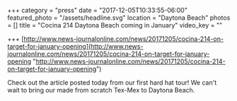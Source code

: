 +++
category = "press"
date = "2017-12-05T10:33:55-06:00"
featured_photo = "/assets/headline.svg"
location = "Daytona Beach"
photos = []
title = "Cocina 214 Daytona Beach coming in January"
video_key = ""

+++
[http://www.news-journalonline.com/news/20171205/cocina-214-on-target-for-january-opening](http://www.news-journalonline.com/news/20171205/cocina-214-on-target-for-january-opening "http://www.news-journalonline.com/news/20171205/cocina-214-on-target-for-january-opening")

Check out the article posted today from our first hard hat tour! We can't wait to bring our made from scratch Tex-Mex to Daytona Beach.